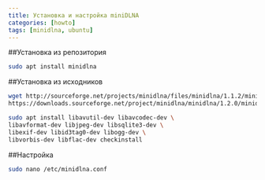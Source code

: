```yaml
---
title: Установка и настройка miniDLNA
categories: [howto]
tags: [minidlna, ubuntu]
---
```


##Установка из репозитория

```bash
sudo apt install minidlna
```

##Установка из исходников

```bash
wget http://sourceforge.net/projects/minidlna/files/minidlna/1.1.2/minidlna-1.1.2.tar.gz
https://downloads.sourceforge.net/project/minidlna/minidlna/1.2.0/minidlna-1.2.0.tar.gz
```

```bash
sudo apt install libavutil-dev libavcodec-dev \
libavformat-dev libjpeg-dev libsqlite3-dev \
libexif-dev libid3tag0-dev libogg-dev \
libvorbis-dev libflac-dev checkinstall
```

##Настройка

```bash
sudo nano /etc/minidlna.conf
```
